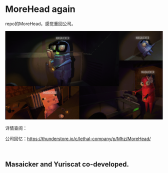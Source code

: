 # MoreHead again<br> 
repo的MoreHead，感觉重回公司。<br>

<a href="#↑" title="悬停以展示更多内容，如果有的话"><img src="./Png/17129D62E71988503BFF63BB62B274F5.png"></a>

详情查阅：

公司回忆：https://thunderstore.io/c/lethal-company/p/Mhz/MoreHead/

<br>

## Masaicker and Yuriscat co-developed.

